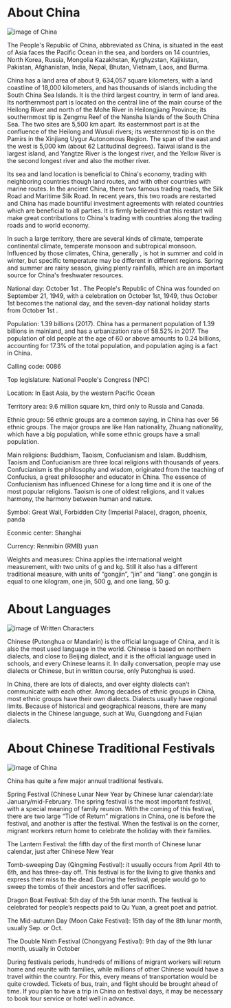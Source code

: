 
<h1>About China</h1>

<img  src="https://upload.wikimedia.org/wikipedia/commons/5/55/China_linguistic_map.jpg" alt="image of China" >

<p>
The People's Republic of China, abbreviated as China, is situated in the east of Asia faces the Pacific Ocean in the sea,  and borders on 14 countries, North Korea, Russia, Mongolia Kazakhstan, Kyrghyzstan, Kajikistan, Pakistan, Afghanistan, India, Nepal, Bhutan, Vietnam, Laos, and Burma.
 

China has a land area of about 9, 634,057 square kilometers, with a land coastline of 18,000 kilometers, and has thousands of islands including the South China Sea Islands. It is the third largest country, in term of land area. Its northernmost part is located on the central line of the main course of the Heilong River and north of the Mohe River in Heilongjiang Province; its southernmost tip is Zengmu Reef of the Nansha Islands of the South China Sea. The two sites are 5,500 km apart. Its easternmost part is at the confluence of the Heilong and Wusuli rivers; its westernmost tip is on the Pamirs in the Xinjiang Uygur Autonomous Region. The span of the east and the west is 5,000 km (about 62 Latitudinal degrees). Taiwai island is the largest island, and Yangtze River is the longest river, and  the Yellow River is the second longest river and also the mother river.
 

Its sea and land location is beneficial to China's economy, trading with neighboring countries though land routes, and with other countries with marine routes. In the ancient China, there two famous trading roads, the Silk Road and Maritime Silk Road. In recent years, this two roads are restarted and China has made bountiful investment agreements with related countries which are beneficial to all parties. It is firmly believed that this restart will make great contributions to China's trading with countries along the trading roads and to world economy.
 

In such a large territory, there are several kinds of climate, temperate continental climate, temperate monsoon and subtropical monsoon. Influenced by those climates, China, generally , is hot in summer and cold in winter, but specific temperature may be different in different regions. Spring and summer are rainy season, giving plenty rainfalls, which are an important source for China's freshwater resources.

National day: October 1st .  The People's Republic of China  was founded on September 21, 1949, with a celebration on October 1st, 1949, thus October 1st becomes the national day, and the seven-day national holiday starts from October 1st .
 

Population: 1.39 billions (2017). China has a permanent population of 1.39 billions in mainland, and has a urbanization rate of 58.52% in 2017. The population of old people at the age of 60 or above amounts to 0.24 billions, accounting for 17.3% of the total population, and population aging is a fact in China.
 

Calling code: 0086

Top legislature: National People's Congress (NPC)

Location: In East Asia, by the western Pacific Ocean

Territory area: 9.6 million square km, third only to Russia and Canada.

Ethnic group: 56 ethnic groups are a common saying, in China has over 56 ethnic groups. The major groups are like Han nationality, Zhuang nationality, which have a big population, while some ethnic groups have a small population.

Main religions: Buddhism, Taoism, Confucianism and Islam. Buddhism, Taoism and Confucianism are three local religions with thousands of years. Confucianism is the philosophy and wisdom, originated from the teaching of Confucius, a great philosopher and educator in China. The essence of Confucianism has influenced Chinese for a long time and it is one of the most popular religions. Taoism is one of oldest religions, and it values harmony, the harmony between human and nature.
 

Symbol: Great Wall, Forbidden City (Imperial Palace), dragon, phoenix, panda

Econmic center: Shanghai

Currency: Renmibin (RMB) yuan
 

Weights and measures: China applies the international weight measurement, with two units of g and kg. Still it also has a different traditional measure, with units of “gongjin”, “jin” and “liang”. one gongjin is equal to one  kilogram,  one jin, 500 g, and one liang, 50 g.
</p>

<h1>About Languages</h1>

<img  src="https://cdntct.com/tct/pic/china-guide/calligraphy-and-painting/calligraphy-01.jpg" alt="image of Written Characters " >

<p>
  
Chinese (Putonghua or Mandarin) is the official language of China, and it is also the most used language in the world. Chinese is based on northern dialects, and close to Beijing dialect, and it is the official language used in schools, and every Chinese learns it. In daily conversation, people may use dialects or Chinese, but in written course, only Putonghua is used.
 

In China, there are lots of dialects, and over eighty dialects can’t communicate with each other. Among decades of ethnic groups in China, most ethnic groups have their own dialects. Dialects usually have regional limits. Because of historical and geographical reasons, there are many dialects in the Chinese language, such at Wu, Guangdong and Fujian dialects.
</p>


<h1>About Chinese Traditional Festivals </h1>

<img  src="https://www.eastwestbank.com/ReachFurther/NewsArticleStore/71/Must-Knows%20for%20Doing%20Business%20During%20Chinese%20New%20Year%20Full.jpg" alt="image of China" >

<p>
  
China has quite a few major annual traditional festivals. 

Spring Festival (Chinese Lunar New Year by Chinese lunar calendar):late January/mid-February. The spring festival is the most important festival, with a special meaning of family reunion. With the coming of this festival, there are two large “Tide of Return” migrations in China, one is before the festival, and another is after the festival. When the festival is on the corner,  migrant workers return home to celebrate the holiday with their families.

The Lantern Festival: the fifth day of the first month of Chinese lunar calendar, just after Chinese New Year

Tomb-sweeping Day (Qingming Festival):  it usually  occurs from April 4th to 6th, and has three-day off. This festival is for the living to give thanks and express their miss to the dead. During the festival, people would  go to sweep the tombs of their ancestors and offer sacrifices.

Dragon Boat Festival: 5th day of the 5th lunar month. The festival is celebrated for people’s respects paid to Qu Yuan, a great poet and patriot.

The Mid-autumn Day (Moon Cake Festival): 15th day of the 8th lunar month, usually Sep. or Oct.

The Double Ninth Festival (Chongyang Festival): 9th day of the 9th lunar month, usually in October

During festivals periods, hundreds of millions of migrant workers will return home and reunite with families, while millions of other Chinese would have a travel within the country. For this, every means of transportation would be quite crowded. Tickets of bus, train, and flight should be brought ahead of time. If you plan to have a trip in China on festival days, it may be necessary to book tour service or hotel well in advance.

</p>
